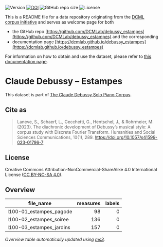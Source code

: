 ![Version](https://img.shields.io/github/v/release/DCMLab/debussy_estampes?display_name=tag)
[![DOI](https://zenodo.org/badge/563838765.svg)](https://zenodo.org/badge/latestdoi/563838765)
![GitHub repo size](https://img.shields.io/github/repo-size/DCMLab/debussy_estampes)
![License](https://img.shields.io/badge/license-CC%20BY--NC--SA%204.0-9cf)


This is a README file for a data repository originating from the [DCML corpus initiative](https://github.com/DCMLab/dcml_corpora)
and serves as welcome page for both 

* the GitHub repo [https://github.com/DCMLab/debussy_estampes](https://github.com/DCMLab/debussy_estampes) and the corresponding
* documentation page [https://dcmlab.github.io/debussy_estampes](https://dcmlab.github.io/debussy_estampes)

For information on how to obtain and use the dataset, please refer to [this documentation page](https://dcmlab.github.io/debussy_estampes/introduction).

# Claude Debussy – Estampes

This dataset is part of [The Claude Debussy Solo Piano Corpus](https://github.com/DCMLab/debussy_piano).

## Cite as

> Laneve, S., Schaerf, L., Cecchetti, G., Hentschel, J., & Rohrmeier, M. (2023). The diachronic development of Debussy’s musical style: A corpus study with Discrete Fourier Transform. Humanities and Social Sciences Communications, 10(1), 289. https://doi.org/10.1057/s41599-023-01796-7

## License

Creative Commons Attribution-NonCommercial-ShareAlike 4.0 International License ([CC BY-NC-SA 4.0](https://creativecommons.org/licenses/by-nc-sa/4.0/)).

## Overview
|       file_name        |measures|labels|
|------------------------|-------:|-----:|
|l100-01_estampes_pagode |      98|     0|
|l100-02_estampes_soiree |     136|     0|
|l100-03_estampes_jardins|     157|     0|


*Overview table automatically updated using [ms3](https://johentsch.github.io/ms3/).*
